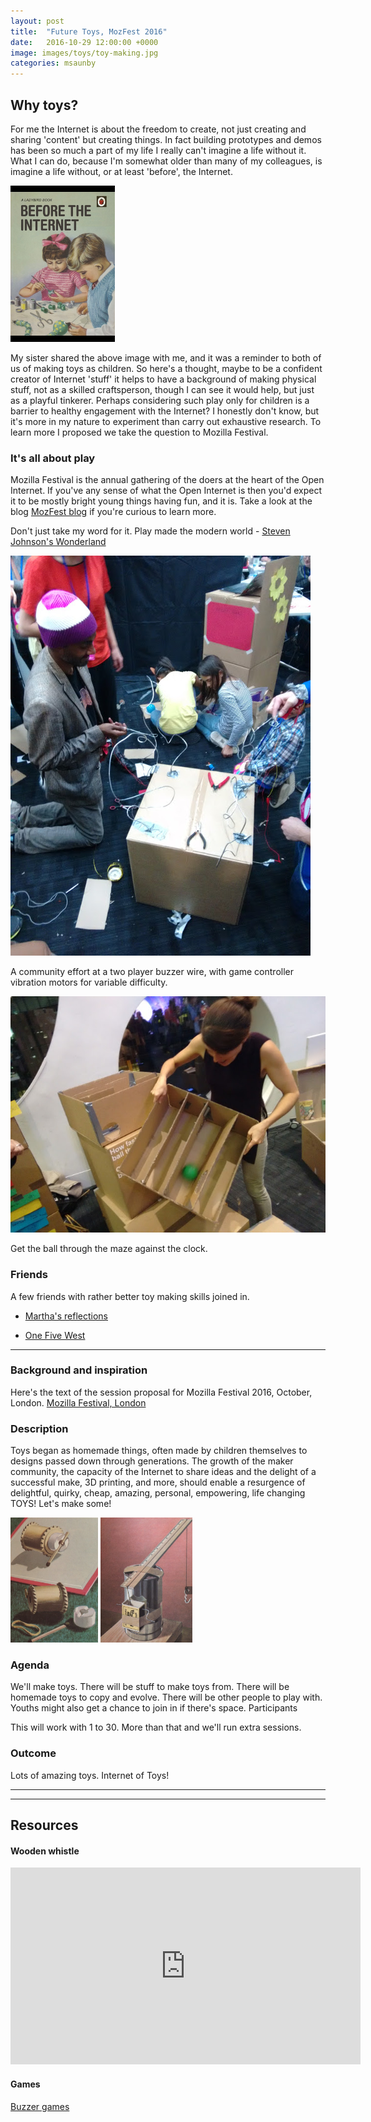 ```yaml
---
layout: post
title:  "Future Toys, MozFest 2016"
date:   2016-10-29 12:00:00 +0000
image: images/toys/toy-making.jpg
categories: msaunby
---
```


## Why toys?
For me the Internet is about the freedom to create, not just creating and sharing 'content' but creating things. In fact building prototypes and demos has been so much a part of my life I really can't imagine a life without it.  What I can do, because I'm somewhat older than many of my colleagues, is imagine a life without, or at least 'before', the Internet.

<img src="/images/toys/before_internet.jpg" alt="Before the Internet (Ladybird Book spoof)" style="height: 250px;"/>

My sister shared the above image with me, and it was a reminder to both of us of making toys as children. So here's a thought, maybe to be a confident creator of Internet 'stuff' it helps to have a background of making physical stuff, not as a skilled craftsperson, though I can see it would help, but just as a playful tinkerer.  Perhaps considering such play only for children is a barrier to healthy engagement with the Internet?  I honestly don't know, but it's more in my nature to experiment than carry out exhaustive research. To learn more I proposed we take the question to Mozilla Festival.


### It's all about play
Mozilla Festival is the annual gathering of the doers at the heart of the Open Internet. If you've any sense of what the Open Internet is then you'd expect it to be mostly bright young things having fun, and it is. Take a look at the blog [MozFest blog](https://medium.com/mozilla-festival) if you're curious to learn more.

Don't just take my word for it.  Play made the modern world - [Steven Johnson's Wonderland](http://www.sfchronicle.com/books/article/Wonderland-by-Steven-Johnson-10694777.php)

<img src="/images/toys/mozfest-toys-buzzwire.jpg" alt="Buzzwire" />

 A community effort at a two player buzzer wire, with game controller vibration motors for variable difficulty. 

<img src="/images/toys/mozfest-toys-maze.jpg" alt="Maze" />

 Get the ball through the maze against the clock.

### Friends

A few friends with rather better toy making skills joined in.

* [Martha's reflections](https://medium.com/@Whyweexplore/reflections-on-mozfest-2016-798dabf63637)

* [One Five West](http://onefivewest.com/)

---



### Background and inspiration

Here's the text of the session proposal for Mozilla Festival 2016, October, London. 
[Mozilla Festival, London](https://mozillafestival.org/)


### Description

Toys began as homemade things, often made by children themselves to designs passed down through generations. The growth of the maker community, the capacity of the Internet to share ideas and the delight of a successful make, 3D printing, and more, should enable a resurgence of delightful, quirky, cheap, amazing, personal, empowering, life changing TOYS! Let's make some!

<img src="/images/toys/tractor-crop.png" alt="tractor" style="height: 200px;"/>
<img src="/images/toys/crane-crop.png" alt="crane" style="height: 200px;"/>

### Agenda

We'll make toys. There will be stuff to make toys from. There will be homemade toys to copy and evolve. There will be other people to play with. Youths might also get a chance to join in if there's space.
Participants

This will work with 1 to 30. More than that and we'll run extra sessions.

### Outcome

Lots of amazing toys. Internet of Toys!

---



---

## Resources

#### Wooden whistle
<iframe width="560" height="315" src="https://www.youtube.com/embed/gje-QmwUaFQ" frameborder="0" allowfullscreen></iframe>

#### Games
[Buzzer games](http://www.technologytom.com/html/buzzer_games.html)
